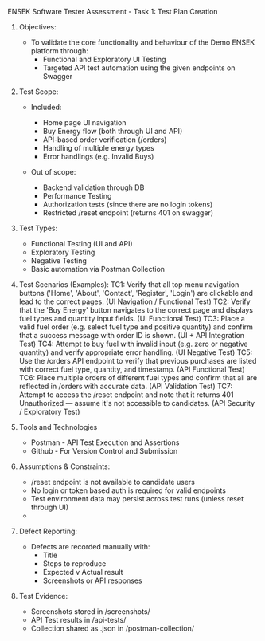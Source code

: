 ENSEK Software Tester Assessment - Task 1: Test Plan Creation

1. Objectives:
   - To validate the core functionality and behaviour of the Demo ENSEK platform through:
       - Functional and Exploratory UI Testing
       - Targeted API test automation using the given endpoints on Swagger
    
2. Test Scope:
   - Included:
       - Home page UI navigation
       - Buy Energy flow (both through UI and API)
       - API-based order verification (/orders)
       - Handling of multiple energy types
       - Error handlings (e.g. Invalid Buys)
    
   - Out of scope:
       - Backend validation through DB
       - Performance Testing
       - Authorization tests (since there are no login tokens)
       - Restricted /reset endpoint (returns 401 on swagger)
    
3. Test Types:
   - Functional Testing (UI and API)
   - Exploratory Testing
   - Negative Testing
   - Basic automation via Postman Collection
  
4. Test Scenarios (Examples):
TC1: Verify that all top menu navigation buttons ('Home', 'About', 'Contact', 'Register', 'Login') are clickable and lead to the correct pages. (UI Navigation / Functional Test)
TC2: Verify that the 'Buy Energy' button navigates to the correct page and displays fuel types and quantity input fields. (UI Functional Test)
TC3: Place a valid fuel order (e.g. select fuel type and positive quantity) and confirm that a success message with order ID is shown. (UI + API Integration Test)
TC4: Attempt to buy fuel with invalid input (e.g. zero or negative quantity) and verify appropriate error handling. (UI Negative Test)
TC5: Use the /orders API endpoint to verify that previous purchases are listed with correct fuel type, quantity, and timestamp. (API Functional Test)
TC6: Place multiple orders of different fuel types and confirm that all are reflected in /orders with accurate data. (API Validation Test)
TC7: Attempt to access the /reset endpoint and note that it returns 401 Unauthorized — assume it's not accessible to candidates. (API Security / Exploratory Test)

6. Tools and Technologies
   - Postman - API Test Execution and Assertions
   - Github - For Version Control and Submission
  
7. Assumptions & Constraints:
   - /reset endpoint is not available to candidate users
   - No login or token based auth is required for valid endpoints
   - Test environment data may persist across test runs (unless reset through UI)
   - 
  
8. Defect Reporting:
   - Defects are recorded manually with:
        - Title
        - Steps to reproduce
        - Expected v Actual result
        - Screenshots or API responses
    
9. Test Evidence:
   - Screenshots stored in /screenshots/
   - API Test results in /api-tests/
   - Collection shared as .json in /postman-collection/

